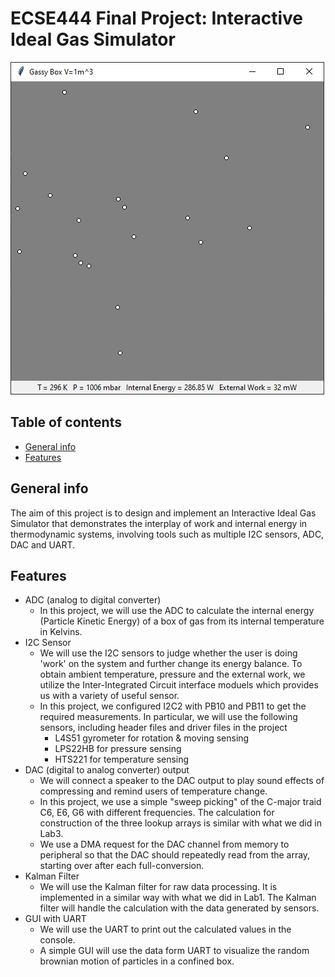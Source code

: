 # ECSE444 Final Project: Interactive Ideal Gas Simulator
![gui](https://github.com/anjunhu/IdealGasSimulator/blob/main/gui.PNG?raw=true)
## Table of contents
* [General info](#general-info)
* [Features](#features)
## General info
The aim of this project is to design and implement an Interactive Ideal Gas Simulator that demonstrates the interplay of work and internal energy in thermodynamic systems, involving tools such as multiple I2C sensors, ADC, DAC and UART.
## Features
* ADC (analog to digital converter)
  - In this project, we will use the ADC to calculate the internal energy (Particle Kinetic Energy) of a box of gas from its internal temperature in Kelvins.
* I2C Sensor
  - We will use the I2C sensors to judge whether the user is doing 'work' on the system and further change its energy balance. To obtain ambient temperature, pressure and the external work, we utilize the Inter-Integrated Circuit interface moduels which provides us with a variety of useful sensor. 
  - In this project, we configured I2C2 with PB10 and PB11 to get the required measurements. In particular, we will use the following sensors, including header files and driver files in the project
    - L4S51 gyrometer for rotation & moving sensing
    - LPS22HB for pressure sensing
    - HTS221 for temperature sensing
* DAC (digital to analog converter) output 
  - We will connect a speaker to the DAC output to play sound effects of compressing and remind users of temperature change.
  - In this project, we use a simple "sweep picking" of the C-major traid C6, E6, G6 with different frequencies. The calculation for construction of the three lookup arrays is similar with what we did in Lab3.
  - We use a DMA request for the DAC channel from memory to peripheral so that the DAC should repeatedly read from the array, starting over after each full-conversion.
* Kalman Filter
  - We will use the Kalman filter for raw data processing. It is implemented in a similar way with what we did in Lab1. The Kalman filter will handle the calculation with the data generated by sensors.
* GUI with UART
  - We will use the UART to print out the calculated values in the console.
  - A simple GUI will use the data form UART to visualize the random brownian motion of particles in a confined box.
